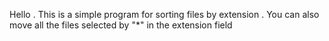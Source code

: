 Hello . This is a simple program for sorting files by extension .
You can also move all the files selected by "*" in the extension field